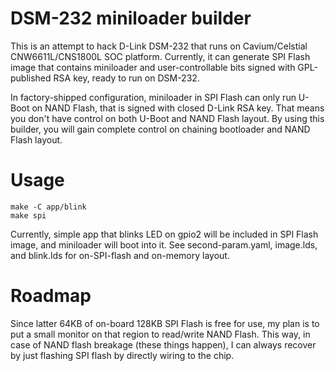 # DSM-232 miniloader builder

This is an attempt to hack D-Link DSM-232 that runs on Cavium/Celstial CNW6611L/CNS1800L SOC platform.
Currently, it can generate SPI Flash image that contains miniloader and user-controllable bits signed with
GPL-published RSA key, ready to run on DSM-232.

In factory-shipped configuration, miniloader in SPI Flash can only run U-Boot on NAND Flash, that is signed
with closed D-Link RSA key. That means you don't have control on both U-Boot and NAND Flash layout. By using
this builder, you will gain complete control on chaining bootloader and NAND Flash layout.

# Usage
```
make -C app/blink
make spi
```

Currently, simple app that blinks LED on gpio2 will be included in SPI Flash image,
and miniloader will boot into it. See second-param.yaml, image.lds, and blink.lds for
on-SPI-flash and on-memory layout.

# Roadmap
Since latter 64KB of on-board 128KB SPI Flash is free for use, my plan is to put a
small monitor on that region to read/write NAND Flash. This way, in case of NAND flash
breakage (these things happen), I can always recover by just flashing SPI flash by
directly wiring to the chip.
